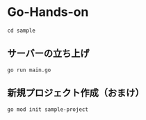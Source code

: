 # Go-Hands-on
```cd sample```
## サーバーの立ち上げ
```go run main.go```

## 新規プロジェクト作成（おまけ）
```go mod init sample-project```